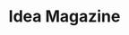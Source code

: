---
layout: "post"
title: "Idea Magazine"
page_id: 5
permalink: "/idea-magazine-2/"
image-right: "ALYSSIALOU_27.jpg"
image-right-size: contain
---